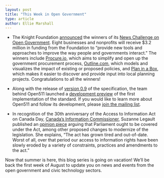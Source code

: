 ```yaml
---
layout: post
title: "This Week in Open Government"
type: article
author: Ellie Marshall
---
```

- The Knight Foundation [announced](http://www.google.com/url?q=http%3A%2F%2Fwww.knightfoundation.org%2Fpress-room%2Fpress-release%2Fopen-government-projects-receive-more-32-million-w%2F&sa=D&sntz=1&usg=AFQjCNF8p_p5MCQn_YZy0Y0oOCvyKyboww) the winners of its [News Challenge on Open Government](https://www.google.com/url?q=https%3A%2F%2Fwww.newschallenge.org%2Fopen%2Fopen-government%2Fwinners%2F&sa=D&sntz=1&usg=AFQjCNHKitV0cd6POq-dcnrddpK4uGCZ9A). Eight businesses and nonprofits will receive $3.2 million in funding from the Foundation to “provide new tools and approaches to improve the way people and governments interact.” The winners include [Procure.io](http://www.knightfoundation.org/grants/20102539/), which aims to simplify and open up the government procurement process, [Outline.com](http://www.knightfoundation.org/grants/201349999/), which models and visualizes the impact of existing or proposed policies, and [Plan in a Box](http://www.knightfoundation.org/grants/201346329/), which makes it easier to discover and provide input into local planning projects. Congratulations to all the winners!  

- Along with the release of [version 0.9](http://www.google.com/url?q=http%3A%2F%2Fopen511.org%2F&sa=D&sntz=1&usg=AFQjCNHWDw5wR2YIibXO0OY3AY-YtBQfhA) of the specification, the team behind Open511 launched a [development preview](http://dev.open511.ca/) of the first implementation of the standard. If you would like to learn more about Open511 and follow its development, please [join the mailing list](https://groups.google.com/forum/?fromgroups#!forum/open511).

- In recognition of the 30th anniversary of the Access to Information Act on Canada Day, [Canada’s Information Commissioner](http://www.google.com/url?q=http%3A%2F%2Fwww.oic-ci.gc.ca%2Feng%2Fabu-ans_the-commissioner-le-commissaire.aspx&sa=D&sntz=1&usg=AFQjCNFWWGcIsvfB9VIW6rAJtCN1OddIhA), Suzanne Legault published an [opinion piece](http://www.google.com/url?q=http%3A%2F%2Fwww.thestar.com%2Fopinion%2Fcommentary%2F2013%2F06%2F27%2Fbring_canadas_parliament_under_access_to_information_act.html&sa=D&sntz=1&usg=AFQjCNHAskaMqLDaBXVm7tjfDir54S8AJQ) arguing that Parliament ought to be covered under the Act, among other proposed changes to modernize of the legislation. She explains, “The act has grown tired and out-of-date. Worst of all, over that period our access to information rights have been slowly eroded by a variety of constraints, practices and amendments to the act.”

Now that summer is here, this blog series is going on vacation! We’ll be back the first week of August to update you on news and events from the open government and civic technology sectors.
